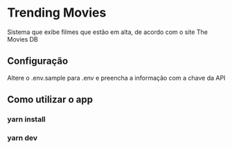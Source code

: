 # Trending Movies
Sistema que exibe filmes que estão em alta, de acordo com o site The Movies DB

## Configuração
Altere o .env.sample para .env e preencha a informação com a chave da API

## Como utilizar o app

### yarn install

### yarn dev